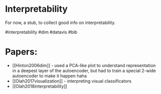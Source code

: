 # Interpretability

For now, a stub, to collect good info on interpretability.

#interpretability #dim #datavis #bib

# Papers:

* [[Hinton2006dim]] - used a PCA-like plot to understand representation in a deepest layer of the autoencoder, but had to train a special 2-wide autoencoder to make it happen haha
* [[Olah2017visualization]] - interpreting visual classificators
* [[Olah2018interpretability]]